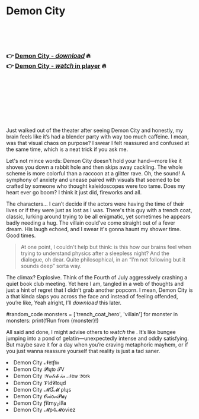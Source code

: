 <h1>Demon City</h1>

<br><br><br>

<h3>👉 <a href="https://Garys-gansenouga1987.github.io/tnzjrnzero/">Demon City - 𝘥𝘰𝘸𝘯𝘭𝘰𝘢𝘥</a> 🔥<br>
👉 <a href="https://Garys-gansenouga1987.github.io/tnzjrnzero/">Demon City - 𝘸𝘢𝘵𝘤𝘩 in player</a> 🔥
</h3>



<br><br><br><br><br><br><br>


Just walked out of the theater after seeing Demon City and honestly, my brain feels like it’s had a blender party with way too much caffeine. I mean, was that visual chaos on purpose? I swear I felt reassured and confused at the same time, which is a neat trick if you ask me.

Let's not mince words: Demon City doesn't hold your hand—more like it shoves you down a rabbit hole and then skips away cackling. The whole scheme is more colorful than a raccoon at a glitter rave. Oh, the sound! A symphony of anxiety and unease paired with visuals that seemed to be crafted by someone who thought kaleidoscopes were too tame. Does my heart ever go boom? I think it just did, fireworks and all.

The characters... I can’t decide if the actors were having the time of their lives or if they were just as lost as I was. There's this guy with a trench coat, classic, lurking around trying to be all enigmatic, yet sometimes he appears badly needing a hug. The villain could’ve come straight out of a fever dream. His laugh echoed, and I swear it's gonna haunt my shower time. Good times.

> At one point, I couldn't help but think: is this how our brains feel when trying to understand physics after a sleepless night? And the dialogue, oh dear. Quite philosophical, in an “I’m not following but it sounds deep” sorta way.

The climax? Explosive. Think of the Fourth of July aggressively crashing a quiet book club meeting. Yet here I am, tangled in a web of thoughts and just a hint of regret that I didn’t grab another popcorn. I mean, Demon City is a   that kinda slaps you across the face and instead of feeling offended, you’re like, Yeah alright, I’ll 𝘥𝘰𝘸𝘯𝘭𝘰𝘢𝘥 this later.

#random_code
monsters = ['trench_coat_hero', 'villain']
for monster in monsters:
    print(fRun from {monster}!)

All said and done, I might advise others to 𝘸𝘢𝘵𝘤𝘩 the  . It’s like bungee jumping into a pond of gelatin—unexpectedly intense and oddly satisfying. But maybe save it for a day when you’re craving metaphoric mayhem, or if you just wanna reassure yourself that reality is just a tad saner.

<li>Demon City 𝓝𝖾𝗍ƒ𝗅𝗂𝗑</li>
<li>Demon City 𝓟𝗅ų𝗍𝗈 𝓣𝖵</li>
<li>Demon City 𝒲𝒶𝓉𝒸𝒽 𝒾𝓃 𝒩𝖾𝗐 𝒴𝗈𝗋𝗄</li>
<li>Demon City 𝓥𝗂ԁ𝓒𝗅𝗈ųԁ</li>
<li>Demon City 𝓜Ɠ𝓜 ρ𝗅ų𝗌</li>
<li>Demon City 𝓞𝓃𝗂𝗈𝓃𝓟𝗅𝖆𝗒</li>
<li>Demon City ƒ𝗂𝗅𝗆𝗒𝓏𝗂𝗅𝗅𝖆</li>
<li>Demon City 𝓜ρ𝟜𝓜𝗈ν𝗂𝖾𝗓</li>
